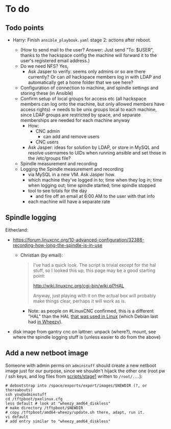 # To do

## Todo points

* Harry: Finish `ansible_playbook.yaml` stage 2: actions after reboot.

    * (How to send mail to the user? Answer: Just send "To: $USER", thanks to the hackspace config the machine will forward it to the user's registered email address.)
    * Do we need NFS? Yes,
        * Ask Jasper to verify: seems only admins or so are there currently? Or can *all* hackspace members log in with LDAP and automatically get a home folder that we see here?
    * Configuration of connection to machine, and spindle settings and storing these (in Ansible)
    * Confirm setup of local groups for access etc (all hackspace members can log onto the machine, but only allowed members have access rights) -> needs to be unix groups local to each machine, since LDAP groups are restricted by space, and separate memberships are needed for each machine anyway
        * How:
            * CNC admin
                * can add and remove users 
            * CNC users
        * Ask Jasper: ideas for solution by LDAP, or store in MySQL and resolve usernames to UIDs when running ansible and set those in the /etc/groups file?
    * Spindle measurement and recording
    * Logging the Spindle measurement and recording
        * via MySQL in a new VM. Ask Jasper how.
        * which machine they've logged in to; time when they log in; time when logging out; time spindle started; time spindle stopped
        * tool to see totals for the day
            * and fire off an email at 6:00 AM to the user with that info
        * each machine will have a separate rate

## Spindle logging

Either/and:

* https://forum.linuxcnc.org/10-advanced-configuration/32388-recording-how-long-the-spindle-is-in-use

    * Christian (by email):
    
        > I've had a quick look. The script is trivial except for the
        > hal stuff, so I looked this up, this page may be a good
        > starting point:
        > 
        > http://wiki.linuxcnc.org/cgi-bin/wiki.pl?HAL
        >
        > Anyway, just playing with it on the actual box will probably make things clear, perhaps it will work as is.

        * Note: as people on #LinuxCNC confirmed, this is a different "HAL" than the HAL [that was used in Linux](https://en.wikipedia.org/wiki/HAL_(software)) (which Debian last had [in Wheezy](https://packages.debian.org/search?keywords=hal)).

* disk image from gantry cnc on lattner:  unpack (where?), mount, see where the spindle logging stuff is (unless easier to do from the above)


## Add a new netboot image

Someone with admin perms on `adminstuff` should create a new netboot image just for our purpose, since we shouldn't hijack the other one (root pw / ssh keys, and log files from [scripts/stage1](scripts/stage1) written to `/root/...`):

    # debootstrap into /space/exports/export/images/$NEWDIR (?, or thereabouts)
    ssh you@adminstuff
    cd /tftpboot/pxelinux.cfg
    less default # look at "wheezy_amd64_diskless"
    # make directory /tftpboot/$NEWDIR
    # copy /tftpboot/amd64-wheezy/update.sh there, adapt, run it.
    vi default
    # add entry similar to "wheezy_amd64_diskless"
    
